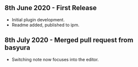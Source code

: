 ## 8th June 2020 - First Release
* Initial plugin development.
* Readme added, published to ipm.

## 8th July 2020 - Merged pull request from basyura
* Switching note now focuses into the editor.
